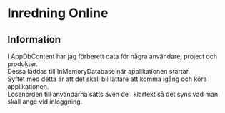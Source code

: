# Inredning Online

## Information

I AppDbContent har jag förberett data för några användare, project och produkter.  
Dessa laddas till InMemoryDatabase när applikationen startar.  
Syftet med detta är att det skall bli lättare att komma igång och köra applikationen.  
Lösenorden till användarna sätts även de i klartext så det syns vad man skall ange vid inloggning.
